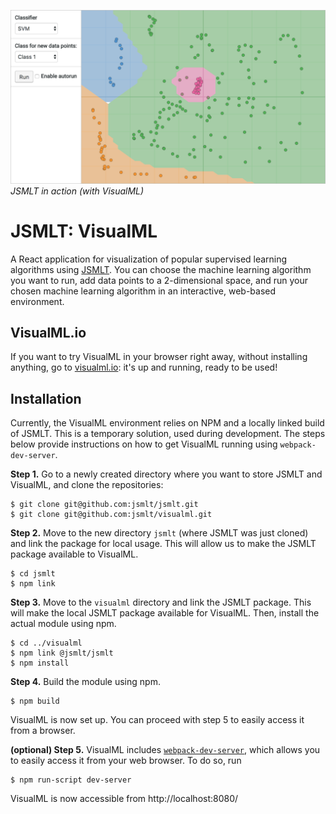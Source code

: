 ![VisualML Screenshot](https://raw.githubusercontent.com/jsmlt/visualml/master/assets/screenshot.png)
 _JSMLT in action (with VisualML)_

# JSMLT: VisualML
A React application for visualization of popular supervised learning algorithms using [JSMLT](https://github.com/jsmlt/jsmlt). You can choose the machine learning algorithm you want to run, add data points to a 2-dimensional space, and run your chosen machine learning algorithm in an interactive, web-based environment.

## VisualML.io
If you want to try VisualML in your browser right away, without installing anything, go to [visualml.io](http://visualml.io): it's up and running, ready to be used!

## Installation
Currently, the VisualML environment relies on NPM and a locally linked build of JSMLT. This is a temporary solution, used during development. The steps below provide instructions on how to get VisualML running using `webpack-dev-server`.

**Step 1.** Go to a newly created directory where you want to store JSMLT and VisualML, and clone the repositories:
```
$ git clone git@github.com:jsmlt/jsmlt.git
$ git clone git@github.com:jsmlt/visualml.git
```

**Step 2.** Move to the new directory `jsmlt` (where JSMLT was just cloned) and link the package for local usage. This will allow us to make the JSMLT package available to VisualML.
```
$ cd jsmlt
$ npm link

```
**Step 3.** Move to the `visualml` directory and link the JSMLT package. This will make the local JSMLT package available for VisualML. Then, install the actual module using npm.
```
$ cd ../visualml
$ npm link @jsmlt/jsmlt
$ npm install
```

**Step 4.** Build the module using npm.
```
$ npm build
```

VisualML is now set up. You can proceed with step 5 to easily access it from a browser.

**(optional) Step 5.** VisualML includes [`webpack-dev-server`](https://webpack.github.io/docs/webpack-dev-server.html), which allows you to easily access it from your web browser. To do so, run
```
$ npm run-script dev-server
```
VisualML is now accessible from http://localhost:8080/
